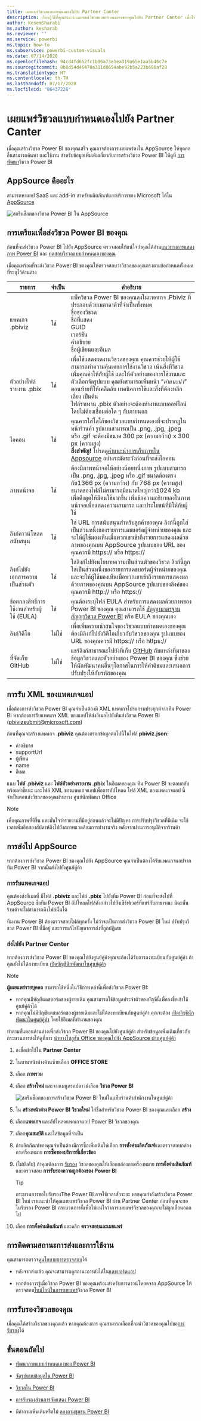 ```yaml
---
title: เผยแพร่วิชวลแบบกำหนดเองไปยัง Partner Canter
description: เรียนรู้วิธีที่คุณสามารถเผยแพร่วิชวลแบบกำหนดเองของคุณไปยัง Partner Canter เพื่อให้บุคคลอื่นสามารถค้นหาและใช้งาน
author: KesemSharabi
ms.author: kesharab
ms.reviewer: ''
ms.service: powerbi
ms.topic: how-to
ms.subservice: powerbi-custom-visuals
ms.date: 07/14/2020
ms.openlocfilehash: 94cd4fd652fc1b06a73e1ea319a65e1aa5b46c7e
ms.sourcegitcommit: 8b8d54d46470a311d8654abe92b5a223b696af28
ms.translationtype: HT
ms.contentlocale: th-TH
ms.lasthandoff: 07/17/2020
ms.locfileid: "86437226"
---
```

# <a name="publish-power-bi-visuals-to-partner-center"></a>เผยแพร่วิชวลแบบกำหนดเองไปยัง Partner Canter

เมื่อคุณสร้างวิชวล Power BI ของคุณเสร็จ คุณอาจต้องการเผยแพร่ลงใน AppSource ให้บุคคลอื่นสามารถค้นหา และใช้งาน สำหรับข้อมูลเพิ่มเติมเกี่ยวกับการสร้างวิชวล Power BI ให้ดูที่ [การพัฒนา](custom-visual-develop-tutorial.md)วิชวล Power BI

## <a name="what-is-appsource"></a>AppSource คืออะไร

สามารถหาแอป SaaS และ add-in สำหรับผลิตภัณฑ์และบริการของ Microsoft ได้ใน [AppSource](https://appsource.microsoft.com/marketplace/apps?product=power-bi-visuals)

![สกรีนช็อตของวิชวล Power BI ใน AppSource](media/office-store/appsource-01.png)

## <a name="preparing-to-submit-your-power-bi-visual"></a>การเตรียมเพื่อส่งวิชวล Power BI ของคุณ

ก่อนที่จะส่งวิชวล Power BI ไปยัง AppSource ตรวจสอบให้แน่ใจว่าคุณได้อ่าน[แนวทางการแสดงภาพ Power BI](guidelines-powerbi-visuals.md) และ [ทดสอบวิชวลแบบกำหนดเองของคุณ](./submission-testing.md)

เมื่อคุณพร้อมที่จะส่งวิชวล Power BI ของคุณให้ตรวจสอบว่าวิชวลของคุณตรงตามข้อกำหนดทั้งหมดที่ระบุไว้ด้านล่าง

| รายการ | จำเป็น | คำอธิบาย |
| --- | --- | --- |
| แพคเกจ .pbiviz |ใช่ |แพ็ควิชวล Power BI ของคุณลงในแพคเกจ .Pbiviz ที่ประกอบด้วยเมตาดาต้าที่จำเป็นทั้งหมด<br>ชื่อของวิชวล<br>ชื่อที่แสดง<br>GUID<br>เวอร์ชัน<br>คำอธิบาย<br>ชื่อผู้เขียนและอีเมล |
| ตัวอย่างไฟล์รายงาน .pbix |ใช่ |เพื่อใช้แสดงผลงานวิชวลของคุณ คุณควรช่วยให้ผู้ใช้สามารถทำความคุ้นเคยการใช้งานวิชวล เน้นสิ่งที่วิชวลเพิ่มคุณค่าให้กับผู้ใช้ และให้ตัวอย่างของการใช้งานและ ตัวเลือกจัดรูปแบบ คุณยังสามารถเพิ่มหน้า *"คำแนะนำ"* ตอนท้ายที่ให้เคล็ดลับ เทคนิคการใช้และสิ่งที่ต้องหลีกเลี่ยง เป็นต้น<br>ไฟล์รายงาน .pbix ตัวอย่างจะต้องทำงานแบบออฟไลน์ โดยไม่ต้องเชื่อมต่อใด ๆ กับภายนอก |
| ไอคอน |ใช่ |คุณควรใส่โลโก้ของวิชวลแบบกำหนดเองที่จะปรากฏในหน้าร้านค้า รูปแบบสามารถเป็น .png, .jpg, .jpeg หรือ .gif จะต้องมีขนาด 300 px (ความกว้าง) x 300 px (ความสูง)<BR>**สิ่งสำคัญ!** โปรดดู[คำแนะนำการเก็บภาพใน Appsource](https://docs.microsoft.com/office/dev/store/craft-effective-appsource-store-images) อย่างระมัดระวังก่อนที่จะส่งไอคอน |
| ภาพหน้าจอ |ใช่ |ต้องมีภาพหน้าจอให้อย่างน้อยหนึ่งภาพ รูปแบบสามารถเป็น .png, .jpg, .jpeg หรือ .gif ขนาดต้องตรงกับ1366 px (ความกว้าง) กับ 768 px (ความสูง) ขนาดของไฟล์ไม่สามารถมีขนาดใหญ่กว่า1024 kb<br>เพื่อดึงดูดให้มีคนใช้มากขึ้น เพิ่มข้อความอธิบายลงในภาพหน้าจอเพื่อแสดงความสามารถ และประโยชน์ที่มีให้กับผู้ใช้ |
| ลิงก์ดาวน์โหลดสนับสนุน |ใช่ |ใส่ URL การสนับสนุนสำหรับลูกค้าของคุณ ลิงก์นี้ถูกใส่เป็นส่วนหนึ่งของรายการแดชบอร์ดผู้จำหน่ายของคุณ และจะให้ผู้ใช้มองเห็นเมื่อพวกเขาเข้าถึงรายการแสดงผลด้วยภาพของคุณบน AppSource รูปแบบของ URL ของคุณควรมี https:// หรือ https:// |
| ลิงก์ไปยังเอกสารความเป็นส่วนตัว |ใช่ |ใส่ลิงก์ไปยังนโยบายความเป็นส่วนตัวของวิชวล ลิงก์นี้ถูกใส่เป็นส่วนหนึ่งของรายการแดชบอร์ดผู้จำหน่ายของคุณ และจะให้ผู้ใช้มองเห็นเมื่อพวกเขาเข้าถึงรายการแสดงผลด้วยภาพของคุณบน AppSource รูปแบบของลิงค์ของคุณควรมี http:// หรือ https:// |
| ข้อตกลงสิทธิ์การใช้งานสำหรับผู้ใช้ (EULA) |ใช่ |คุณต้องระบุไฟล์ EULA สำหรับการแสดงผลด้วยภาพของ Power BI ของคุณ คุณสามารถใช้ [สัญญามาตรฐาน](https://go.microsoft.com/fwlink/?linkid=2041178) [สัญญาวิชวล Power BI](https://visuals.azureedge.net/app-store/Power%20BI%20-%20Default%20Custom%20Visual%20EULA.pdf) หรือ EULA ของคุณเอง |
| ลิงก์วิดีโอ |ไม่ใช่ |เพื่อเพิ่มความน่าสนใจของวิชวลแบบกำหนดเองของคุณ ต้องมีลิงก์ไปยังวิดีโอเกี่ยวกับวิชวลของคุณ รูปแบบของ URL ของคุณควรมี https:// หรือ https:// |
| ที่จัดเก็บ GitHub |ไม่ใช่ |แชร์ลิงก์สาธารณะไปยังที่เก็บ [GitHub](https://www.github.com) กับแหล่งที่มาของข้อมูลวิชวลและตัวอย่างของ Power BI ของคุณ ซึ่งช่วยให้นักพัฒนาคนอื่นๆโอกาสในการให้คำติชมและเสนอการปรับปรุงให้กับรหัสของคุณ |

## <a name="getting-an-app-package-xml"></a>การรับ XML ของแพคเกจแอป

เมื่อต้องการส่งวิชวล Power BI คุณจำเป็นต้องมี XML แพคเกจโปรแกรมประยุกต์จากทีม Power BI หากต้องการรับแพคเกจ XML ของแอปให้ส่งอีเมลไปยังทีมส่งวิชวล Power BI ([pbivizsubmit@microsoft.com](mailto:pbivizsubmit@microsoft.com))

ก่อนที่คุณจะสร้างแพคเกจ **.pbiviz** คุณต้องกรอกข้อมูลต่อไปนี้ในไฟล์ **pbiviz.json:**
* คำอธิบาย
* supportUrl
* ผู้เขียน
* name
* อีเมล

แนบ **ไฟล์ .pbiviz** และ **ไฟล์ตัวอย่างรายงาน .pbix** ในอีเมลของคุณ ทีม Power BI จะตอบกลับพร้อมคำชี้แนะ และไฟล์ XML ของแพคเกจแอปเพื่อการอัปโหลด ไฟล์ XML ของแพคเกจแอป นี้จำเป็นตอนส่งวิชวลของคุณผ่านทาง ศูนย์นักพัฒนา Office

> [!NOTE]
> เพื่อคุณภาพที่ดีขึ้น และมั่นใจว่ารายงานที่มีอยู่ก่อนแล้วจะไม่มีปัญหา การปรับปรุงวิชวลที่มีเดิม จะใช้เวลาเพิ่มอีกสองสัปดาห์ถึงไปยังสภาพแวดล้อมการทำงานจริง หลังจากผ่านการอนุมัติจากร้านค้า

## <a name="submitting-to-appsource"></a>การส่งไป AppSource

หากต้องการส่งวิชวล Power BI ของคุณไปยัง AppSource คุณจำเป็นต้องได้รับแพคเกจแอปจากทีม Power BI จากนั้นส่งไปยังศูนย์คู่ค้า

### <a name="getting-the-app-package"></a>การรับแพคเกจแอป

คุณต้องส่งอีเมลที่ มีไฟล์ **.pbiviz** และไฟล์ **.pbix** ไปยังทีม Power BI ก่อนที่จะส่งไปที่ AppSource ซึ่งทีม Power BI อัปโหลดไฟล์ดังกล่าวไปยังเซิร์ฟเวอร์ที่แชร์กับสาธารณะ มิฉะนั้นร้านค้าจะไม่สามารถดึงไฟล์นั้นได้ 

ทีมงาน Power BI ต้องตรวจสอบไฟล์ทุกครั้ง ไม่ว่าจะเป็นการส่งวิชวล Power BI ใหม่ ปรับปรุงวิชวล Power BI ที่มีอยู่ และการแก้ไขปัญหาการส่งที่ถูกปฏิเสธ

### <a name="submitting-to-partner-center"></a>ส่งไปยัง Partner Center

หากต้องการส่งวิชวล Power BI ของคุณไปยังศูนย์คู่ค้าคุณจะต้องได้รับการลงทะเบียนกับศูนย์คู่ค้า ถ้าคุณยังไม่ได้ลงทะเบียน [เปิดบัญชีนักพัฒนาในศูนย์คู่ค้า](https://docs.microsoft.com/office/dev/store/open-a-developer-account)

>[!NOTE]
>**ผู้เผยแพร่รายบุคคล** สามารถใช้หนึ่งในวิธีการเหล่านี้เพื่อส่งวิชวล Power BI:
>* หากคุณมีบัญชีแดชบอร์ดของผู้ขายเดิม คุณสามารถใช้ข้อมูลประจำตัวของบัญชีนี้เพื่อลงชื่อเข้าใช้ศูนย์คู่ค้าได้
>* หากคุณไม่มีบัญชีแดชบอร์ดของผู้ขายเดิมและไม่ได้ลงทะเบียนกับศูนย์คู่ค้า คุณจะต้อง [เปิดบัญชีนักพัฒนาในศูนย์คู่ค้า](https://docs.microsoft.com/office/dev/store/open-a-developer-account) โดยใช้อีเมลที่ทำงานของคุณ

ทำตามขั้นตอนด้านล่างเพื่อส่งวิชวล Power BI ของคุณไปยังศูนย์คู่ค้า สำหรับข้อมูลเพิ่มเติมเกี่ยวกับกระบวนการส่งให้ดูที่การ [นำทางโซลูชัน Office ของคุณไปยัง AppSource ผ่านศูนย์คู่ค้า](https://docs.microsoft.com/office/dev/store/use-partner-center-to-submit-to-appsource)

1. ลงชื่อเข้าใช้ใน **Partner Center**

2. ในบานหน้าต่างด้านซ้ายเลือก **OFFICE STORE**

3. เลือก **ภาพรวม**

4. เลือก **สร้างใหม่** และจากเมนูดรอปดาวน์เลือก **วิชวล Power BI**

    ![สกรีนช็อตของการสร้างวิชวล Power BI ใหม่ในแท็บร้านค้าสำนักงานในศูนย์คู่ค้า](media/office-store/power-bi-visual.png)

5. ใน **สร้างหน้าต่าง Power BI วิชวลใหม่** ใส่ชื่อสำหรับวิชวล Power BI ของคุณและเลือก **สร้าง**

6. เลือก**แพคเกจ** และอัปโหลดแพคเกจแอป Power BI วิชวลของคุณ

7. เลือก**คุณสมบัติ** และใส่ข้อมูลที่จำเป็น

8. ถ้าผลิตภัณฑ์ของคุณจำเป็นต้องมีการซื้อเพิ่มเติมให้เลือก  **การตั้งค่าผลิตภัณฑ์**และตรวจสอบกล่องกาเครื่องหมาย **การซื้อของบริการที่เกี่ยวข้อง**

9. (ไม่บังคับ) ถ้าคุณต้องการ [รับรอง](power-bi-custom-visuals-certified.md) วิชวลของคุณให้เลือกกล่องกาเครื่องหมาย **การตั้งค่าผลิตภัณฑ์** และตรวจสอบ **การรับรองความถูกต้องของ Power BI**
    >[!TIP]
    >กระบวนการขอใบรับรองThe Power BI อาจใช้เวลาสักระยะ หากคุณกำลังสร้างวิชวล Power BI ใหม่ เราแนะนำให้คุณเผยแพร่วิชวล Power BI ผ่าน Partner Center ก่อนที่คุณจะขอใบรับรอง Power BI กระบวนการนี้เพื่อให้แน่ใจว่าการเผยแพร่วิชวลของคุณจะไม่ถูกเลื่อนออกไป

10. เลือก **การตั้งค่าผลิตภัณฑ์** และคลิก **ตรวจสอบและเผยแพร่**


## <a name="tracking-submission-status-and-usage"></a>การติดตามสถานะการส่งและการใช้งาน

คุณสามารถตรวจดู[นโยบายการตรวจสอบ](https://docs.microsoft.com/legal/marketplace/certification-policies#1180-power-bi-visuals)ได้

* หลังจากส่งแล้ว คุณจะสามารถดูสถานะการส่งได้ใน[แดชบอร์ดแอป](https://sellerdashboard.microsoft.com/Application/Summary/)

* หากต้องการรู้เมื่อวิชวล Power BI ของคุณพร้อมสำหรับการดาวน์โหลดจาก AppSource ให้ตรวจสอบ[ไทม์ไลน์ในการเผยแพร่](power-bi-custom-visuals-certified.md#publication-timeline)วิชวล Power BI

## <a name="certify-your-visual"></a>การรับรองวิชวลของคุณ

เมื่อคุณได้สร้างวิชวลของคุณแล้ว หากคุณต้องการ คุณสามารถเลือกที่จะนำวิชวลของคุณไปขอ[การรับรอง](power-bi-custom-visuals-certified.md)ได้

## <a name="next-steps"></a>ขั้นตอนถัดไป

* [พัฒนาภาพแบบกำหนดเองของ Power BI](custom-visual-develop-tutorial.md)

* [จัดรูปแบบข้อมูลใน Power BI](../../visuals/power-bi-report-visualizations.md)  

* [วิชวลใน Power BI](power-bi-custom-visuals.md)  

* [การรับรองส่วนการจัดแสดง Power BI](power-bi-custom-visuals-certified.md)

* มีคำถามเพิ่มเติมหรือไม่ [ลองถามชุมชน Power BI](https://community.powerbi.com/)
